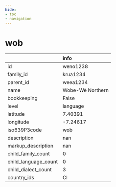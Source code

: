 ```yaml
---
hide:
- toc
- navigation
---
```

# wob
|                      | info             |
|:---------------------|:-----------------|
| id                   | weno1238         |
| family_id            | krua1234         |
| parent_id            | weea1234         |
| name                 | Wobe-Wè Northern |
| bookkeeping          | False            |
| level                | language         |
| latitude             | 7.40391          |
| longitude            | -7.24617         |
| iso639P3code         | wob              |
| description          | nan              |
| markup_description   | nan              |
| child_family_count   | 0                |
| child_language_count | 0                |
| child_dialect_count  | 3                |
| country_ids          | CI               |